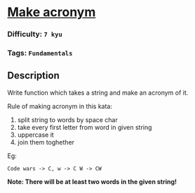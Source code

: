 # [Make acronym](https://www.codewars.com/kata/57a60bad72292d3e93000a5a)

### Difficulty: `7 kyu`

### Tags: `Fundamentals`

## Description

Write function which takes a string and make an acronym of it.

Rule of making acronym in this kata:

1. split string to words by space char
2. take every first letter from word in given string
3. uppercase it
4. join them toghether

Eg:

```
Code wars -> C, w -> C W -> CW
```

**Note: There will be at least two words in the given string!**